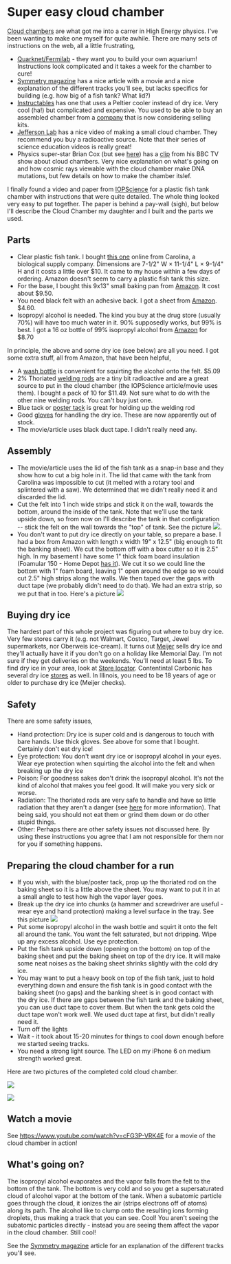 # Super easy cloud chamber

[Cloud chambers](https://en.wikipedia.org/wiki/Cloud_chamber) are what got me into a carrer in High Energy physics. I've been wanting to make one myself for quite awhile. There are many sets of instructions on the web, all a little frustrating,

* [Quarknet/Fermilab](http://quarknet.fnal.gov/resources/QN_CloudChamberV1_4.pdf) - they want you to build your own aquarium! Instructions look complicated and it takes a week for the chamber to cure!
* [Symmetry magazine](http://www.symmetrymagazine.org/article/january-2015/how-to-build-your-own-particle-detector) has a nice article with a movie and a nice explanation of the different tracks you'll see, but lacks specifics for building (e.g. how big of a fish tank? What lid?)
* [Instructables](http://www.instructables.com/id/Make-a-Cloud-Chamber-using-Peltier-Coolers/) has one that uses a Peltier cooler instead of dry ice. Very cool (ha!) but complicated and expensive. You used to be able to buy an assembled chamber from a [company](http://www.nothinglabs.com/electroniccloudchamber/) that is now considering selling kits. 
* [Jefferson Lab](http://education.jlab.org/frost/cloud_chamber.html) has a nice video of making a small cloud chamber. They recommend you buy a radioactive source. Note that their series of science education videos is really great! 
* Physics super-star Brian Cox (but see [here](http://www.itv.com/news/anglia/2017-05-23/beautiful-scientists-not-taken-as-seriously-as-less-attractive-colleagues/)) has a [clip](https://www.youtube.com/watch?v=fWxfliNAI3U) from his BBC TV show about cloud chambers. Very nice explanation on what's going on and how cosmic rays viewable with the cloud chamber make DNA mutations, but few details on how to make the chamber itslef. 

I finally found a video and paper from [IOPScience](http://iopscience.iop.org/article/10.1088/0031-9120/47/3/338/meta) for a plastic fish tank chamber with instructions that were quite detailed. The whole thing looked very easy to put together. The paper is behind a pay-wall (sigh), but below I'll describe the Cloud Chamber my daughter and I built and the parts we used. 

## Parts

* Clear plastic fish tank. I bought [this one](http://www.carolina.com/animal-habitats/clear-view-plastic-aquariumterrarium-medium/674339B.pr?question=) online from Carolina, a biological supply company. Dimensions are 7-1/2" W × 11-1/4" L × 9-1/4" H and it costs a little over $10. It came to my house within a few days of ordering. Amazon doesn't seem to carry a plastic fish tank this size. 
* For the base, I bought this 9x13" small baking pan from [Amazon](https://www.amazon.com/gp/product/B00K4TH7TY/ref=oh_aui_detailpage_o01_s00?ie=UTF8&psc=1). It cost about $9.50. 
* You need black felt with an adhesive back. I got a sheet from [Amazon](https://www.amazon.com/gp/product/B0054G5XA2/ref=od_aui_detailpages00?ie=UTF8&psc=1). $4.60.
* Isopropyl alcohol is needed. The kind you buy at the drug store (usually 70%) will have too much water in it. 90% supposedly works, but 99% is best. I got a 16 oz bottle of 99% isopropyl alcohol from [Amazon](https://www.amazon.com/gp/product/B001B5JT8C/ref=od_aui_detailpages01?ie=UTF8&psc=1) for $8.70

In principle, the above and some dry ice (see below) are all you need. I got some extra stuff, all from Amazon, that have been helpful,

* A [wash bottle](https://www.amazon.com/gp/product/B005Z4RGQW/ref=od_aui_detailpages00?ie=UTF8&psc=1) is convenient for squirting the alcohol onto the felt. $5.09
* 2% Thoriated [welding rods](https://www.amazon.com/gp/product/B01BKYV9JU/ref=od_aui_detailpages00?ie=UTF8&psc=1) are a tiny bit radioactive and are a great source to put in the cloud chamber (the IOPScience article/movie uses them). I bought a pack of 10 for $11.49. Not sure what to do with the other nine welding rods. You can't buy just one.
* Blue tack or [poster tack](https://www.amazon.com/gp/product/B000BKQDB4/ref=od_aui_detailpages00?ie=UTF8&psc=1) is great for holding up the welding rod
* Good [gloves](https://www.amazon.com/gp/product/B06Y13FZ45/ref=od_aui_detailpages00?ie=UTF8&psc=1) for handling the dry ice. These are now apparently out of stock.
* The movie/article uses black duct tape. I didn't really need any. 

## Assembly

* The movie/article uses the lid of the fish tank as a snap-in base and they show how to cut a big hole in it. The lid that came with the tank from Carolina was impossible to cut (it melted with a rotary tool and splintered with a saw). We determined that we didn't really need it and discarded the lid.
* Cut the felt into 1 inch wide strips and stick it on the wall, towards the bottom, around the inside of the tank. Note that we'll use the tank upside down, so from now on I'll describe the tank in that configuration -- stick the felt on the wall towards the "top" of tank. See the picture ![](tank.png).
* You don't want to put dry ice directly on your table, so prepare a base. I had a box from Amazon with length x width 19" x 12.5" (big enough to fit the banking sheet). We cut the bottom off with a box cutter so it is 2.5" high. In my basement I have some 1" thick foam board insulation (Foamular 150 - Home Depot [has it](http://www.homedepot.com/p/Project-Panels-FOAMULAR-1-in-x-2-ft-x-2-ft-R-5-Insulation-Sheathing-PP1/203553730)). We cut it so we could line the bottom with 1" foam board, leaving 1" open around the edge so we could cut 2.5" high strips along the walls. We then taped over the gaps with duct tape (we probably didn't need to do that). We had an extra strip, so we put that in too. Here's a picture ![](tray.png)

## Buying dry ice

The hardest part of this whole project was figuring out where to buy dry ice. Very few stores carry it (e.g. not Walmart, Costco, Target, Jewel supermarkets, nor Oberweis ice-cream). It turns out [Meijer](https://www.meijer.com/catalog/search_command.cmd?keyword=dry+ice&tierId=) sells dry ice and they'll actually have it if you don't go on a holiday like Memorial Day. I'm not sure if they get deliveries on the weekends. You'll need at least 5 lbs. To find dry ice in your area, look at [Store locator](http://dryiceideas.com). Contentintal Carbonic has several dry ice [stores](https://www.continentalcarbonic.com/where-to-buy-dry-ice19680.html) as well. In Illinois, you need to be 18 years of age or older to purchase dry ice (Meijer checks). 

## Safety

There are some safety issues,

* Hand protection: Dry ice is super cold and is dangerous to touch with bare hands. Use thick gloves. See above for some that I bought. Certainly don't eat dry ice!
* Eye protection: You don't want dry ice or isopropyl alcohol in your eyes. Wear eye protection when squirting the alcohol into the felt and when breaking up the dry ice
* Poison: For goodness sakes don't drink the isopropyl alcohol. It's not the kind of alcohol that makes you feel good. It will make you very sick or worse. 
* Radiation: The thoriated rods are very safe to handle and have so little radiation that they aren't a danger (see [here](http://www.twi-global.com/technical-knowledge/faqs/health-and-safety-faqs/faq-the-use-of-thoriated-tungsten-electrodes/) for more information). That being said, you should not eat them or grind them down or do other stupid things. 
* Other: Perhaps there are other safety issues not discussed here. By using these instructions you agree that I am not responsible for them nor for you if something happens. 

## Preparing the cloud chamber for a run

* If you wish, with the blue/poster tack, prop up the thoriated rod on the baking sheet so it is a little above the sheet. You may want to put it in at a small angle to test how high the vapor layer goes.
* Break up the dry ice into chunks (a hammer and screwdriver are useful - wear eye and hand protection) making a level surface in the tray. See this picture ![](dryice.png)
* Put some isopropyl alcohol in the wash bottle and squirt it onto the felt all around the tank. You want the felt saturated, but not dripping. Wipe up any excess alcohol. Use eye protection. 
* Put the fish tank upside down (opening on the bottom) on top of the baking sheet and put the baking sheet on top of the dry ice. It will make some neat noises as the baking sheet shrinks slightly with the cold dry ice. 
* You may want to put a heavy book on top of the fish tank, just to hold everything down and ensure the fish tank is in good contact with the baking sheet (no gaps) and the banking sheet is in good contact with the dry ice. If there are gaps between the fish tank and the baking sheet, you can use duct tape to cover them. But when the tank gets cold the duct tape won't work well. We used duct tape at first, but didn't really need it.
* Turn off the lights
* Wait - it took about 15-20 minutes for things to cool down enough before we started seeing tracks. 
* You need a strong light source. The LED on my iPhone 6 on medium strength worked great. 

Here are two pictures of the completed cold cloud chamber.

![](completed1.png)

![](completed2.png)

## Watch a movie

See https://www.youtube.com/watch?v=cFG3P-VRK4E for a movie of the cloud chamber in action!

## What's going on?

The isopropyl alcohol evaporates and the vapor falls from the felt to the bottom of the tank. The bottom is very cold and so you get a supersaturated cloud of alcohol vapor at the bottom of the tank. When a subatomic particle goes through the cloud, it ionizes the air (strips electrons off of atoms) along its path. The alcohol like to clump onto the resulting ions forming droplets, thus making a track that you can see. Cool! You aren't seeing the subatomic particles directly - instead you are seeing them affect the vapor in the cloud chamber. Still cool!

See the [Symmetry magazine](http://www.symmetrymagazine.org/article/january-2015/how-to-build-your-own-particle-detector) article for an explanation of the different tracks you'll see. 
